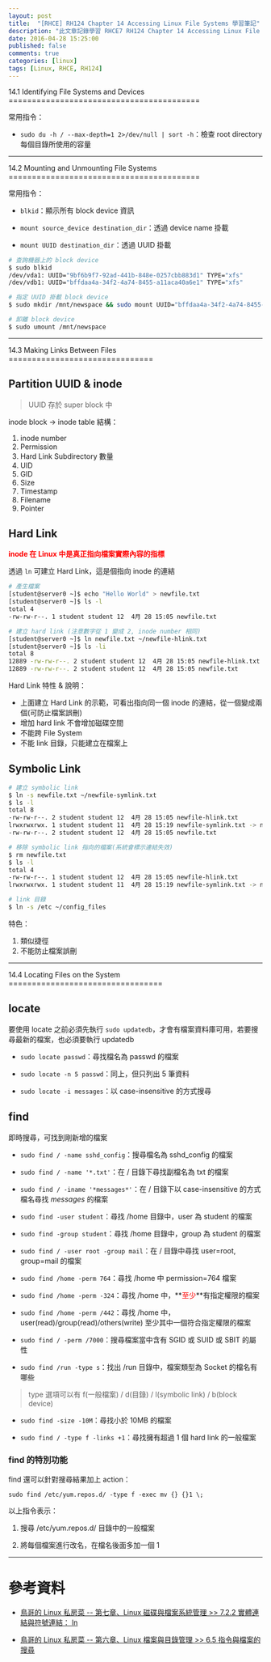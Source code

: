 ```yaml
---
layout: post
title:  "[RHCE] RH124 Chapter 14 Accessing Linux File Systems 學習筆記"
description: "此文章記錄學習 RHCE7 RH124 Chapter 14 Accessing Linux File System 留下的內容"
date: 2016-04-28 15:25:00
published: false
comments: true
categories: [linux]
tags: [Linux, RHCE, RH124]
---
```



<a name="ch14.1" />
14.1 Identifying File Systems and Devices
=========================================

常用指令：

- `sudo du -h / --max-depth=1 2>/dev/null | sort -h`：檢查 root directory 每個目錄所使用的容量

--------------------------------------------

<a name="ch14.2" />
14.2 Mounting and Unmounting File Systems
=========================================

常用指令：

- `blkid`：顯示所有 block device 資訊

- `mount source_device destination_dir`：透過 device name 掛載

- `mount UUID destination_dir`：透過 UUID 掛載

```bash
# 查詢機器上的 block device
$ sudo blkid
/dev/vda1: UUID="9bf6b9f7-92ad-441b-848e-0257cbb883d1" TYPE="xfs" 
/dev/vdb1: UUID="bffdaa4a-34f2-4a74-8455-a11aca40a6e1" TYPE="xfs" 

# 指定 UUID 掛載 block device
$ sudo mkdir /mnt/newspace && sudo mount UUID="bffdaa4a-34f2-4a74-8455-a11aca40a6e1" /mnt/newspace

# 卸離 block device
$ sudo umount /mnt/newspace
```

--------------------------------------------

<a name="ch14.3" />
14.3 Making Links Between Files
===============================

## Partition UUID & inode

> UUID 存於 super block 中

inode block -> inode table 結構：
1. inode number
2. Permission
3. Hard Link Subdirectory 數量
4. UID
5. GID
6. Size
7. Timestamp
8. Filename
9. Pointer

## Hard Link

**<font color='red'>inode 在 Linux 中是真正指向檔案實際內容的指標</font>**

透過 `ln` 可建立 Hard Link，這是個指向 inode 的連結

```bash
# 產生檔案
[student@server0 ~]$ echo "Hello World" > newfile.txt
[student@server0 ~]$ ls -l
total 4
-rw-rw-r--. 1 student student 12  4月 28 15:05 newfile.txt

# 建立 hard link (注意數字從 1 變成 2, inode number 相同)
[student@server0 ~]$ ln newfile.txt ~/newfile-hlink.txt
[student@server0 ~]$ ls -li
total 8
12889 -rw-rw-r--. 2 student student 12  4月 28 15:05 newfile-hlink.txt
12889 -rw-rw-r--. 2 student student 12  4月 28 15:05 newfile.txt
```

Hard Link 特性 & 說明：
- 上面建立 Hard Link 的示範，可看出指向同一個 inode 的連結，從一個變成兩個(可防止檔案誤刪)
- 增加 hard link 不會增加磁碟空間
- 不能跨 File System
- 不能 link 目錄，只能建立在檔案上

## Symbolic Link 

```bash
# 建立 symbolic link
$ ln -s newfile.txt ~/newfile-symlink.txt
$ ls -l
total 8
-rw-rw-r--. 2 student student 12  4月 28 15:05 newfile-hlink.txt
lrwxrwxrwx. 1 student student 11  4月 28 15:19 newfile-symlink.txt -> newfile.txt
-rw-rw-r--. 2 student student 12  4月 28 15:05 newfile.txt

# 移除 symbolic link 指向的檔案(系統會標示連結失效)
$ rm newfile.txt 
$ ls -l
total 4
-rw-rw-r--. 1 student student 12  4月 28 15:05 newfile-hlink.txt
lrwxrwxrwx. 1 student student 11  4月 28 15:19 newfile-symlink.txt -> newfile.txt (這裡會有底色標記連結失效)

# link 目錄
$ ln -s /etc ~/config_files
```

特色：
1. 類似捷徑
2. 不能防止檔案誤刪

--------------------------------------------

<a name="ch14.4" />
14.4 Locating Files on the System
=================================

## locate

要使用 locate 之前必須先執行 `sudo updatedb`，才會有檔案資料庫可用，若要搜尋最新的檔案，也必須要執行 updatedb

- `sudo locate passwd`：尋找檔名為 passwd 的檔案

- `sudo locate -n 5 passwd`：同上，但只列出 5 筆資料

- `sudo locate -i messages`：以 case-insensitive 的方式搜尋

## find

即時搜尋，可找到剛新增的檔案

- `sudo find / -name sshd_config`：搜尋檔名為 sshd_config 的檔案

- `sudo find / -name '*.txt'`：在 / 目錄下尋找副檔名為 txt 的檔案

- `sudo find / -iname '*messages*'`：在 / 目錄下以 case-insensitive 的方式檔名尋找 *messages* 的檔案

- `sudo find -user student`：尋找 /home 目錄中，user 為 student 的檔案

- `sudo find -group student`：尋找 /home 目錄中，group 為 student 的檔案

- `sudo find / -user root -group mail`：在 / 目錄中尋找 user=root, group=mail 的檔案

- `sudo find /home -perm 764`：尋找 /home 中 permission=764 檔案

- `sudo find /home -perm -324`：尋找 /home 中，**<font color='red'>至少</font>**有指定權限的檔案

- `sudo find /home -perm /442`：尋找 /home 中，user(read)/group(read)/others(write) 至少其中一個符合指定權限的檔案

- `sudo find / -perm /7000`：搜尋檔案當中含有 SGID 或 SUID 或 SBIT 的屬性

- `sudo find /run -type s`：找出 /run 目錄中，檔案類型為 Socket 的檔名有哪些
> type 選項可以有 f(一般檔案) / d(目錄) / l(symbolic link) / b(block device)

- `sudo find -size -10M`：尋找小於 10MB 的檔案

- `sudo find / -type f -links +1`：尋找擁有超過 1 個 hard link 的一般檔案

### find 的特別功能

find 還可以針對搜尋結果加上 action：

`sudo find /etc/yum.repos.d/ -type f -exec mv {} {}1 \;`

以上指令表示：

1. 搜尋 /etc/yum.repos.d/ 目錄中的一般檔案

2. 將每個檔案進行改名，在檔名後面多加一個 1

--------------------------------------------

參考資料
=======

- [鳥哥的 Linux 私房菜 -- 第七章、Linux 磁碟與檔案系統管理 >> 7.2.2 實體連結與符號連結： ln](http://linux.vbird.org/linux_basic/0230filesystem.php#link)

- [鳥哥的 Linux 私房菜 -- 第六章、Linux 檔案與目錄管理 >> 6.5 指令與檔案的搜尋](http://linux.vbird.org/linux_basic/0220filemanager.php#file_find)
